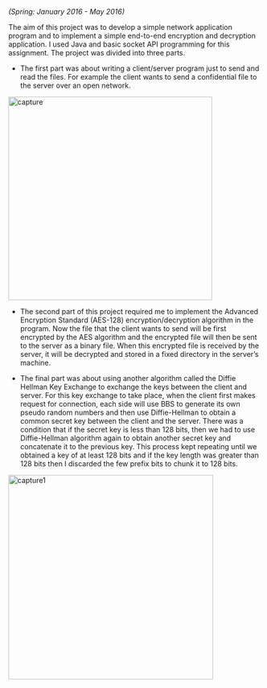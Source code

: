 _(Spring: January 2016 - May 2016)_

The aim of this project was to develop a simple network application program and to implement a simple end-to-end encryption and decryption application. I used Java and basic socket API programming for this assignment. The project was divided into three parts. 
>
* The first part was about writing a client/server program just to send and read the files. For example the client wants to send a confidential file to the server over an open network. 
>
<img width="405" alt="capture" src="https://user-images.githubusercontent.com/29523536/28008478-b86c24f2-6525-11e7-82e2-a6190c07c212.PNG">

* The second part of this project required me to implement the Advanced Encryption Standard (AES-128) encryption/decryption algorithm in the program. Now the file that the client wants to send will be first encrypted by the AES algorithm and the encrypted file will then be sent to the server as a binary file. When this encrypted file is received by the server, it will be decrypted and stored in a fixed directory in the server’s machine.
>
* The final part was about using another algorithm called the Diffie Hellman Key Exchange to exchange the keys between the client and server. For this key exchange to take place, when the client first makes request for connection, each side will use BBS to generate its own pseudo random numbers and then use Diffie-Hellman to obtain a common secret key between the client and the server. There was a condition that if the secret key is less than 128 bits, then we had to use Diffie-Hellman algorithm again to obtain another secret key and concatenate it to the previous key. This process kept repeating until we obtained a key of at least 128 bits and if the key length was greater than 128 bits then I discarded the few prefix bits to chunk it to 128 bits. 
>
<img width="407" alt="capture1" src="https://user-images.githubusercontent.com/29523536/28008556-0309f7aa-6526-11e7-8dee-86b76aa94e1e.PNG">
